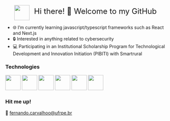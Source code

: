   <p align="center">
  <img src="https://cdn.jsdelivr.net/gh/devicons/devicon@latest/icons/github/github-original.svg" width="48" height="48" style="vertical-align: middle;" />
  <span style=" font-size: 24px; margin-left: 10px;">Hi there! 👋 Welcome to my GitHub</span>
  </p>

- 🌐 I’m currently learning javascript/typescript frameworks such as React and Next.js
- 🔒 Interested in anything related to cybersecurity
- 💻 Participating in an Institutional Scholarship Program for Technological Development and Innovation Initiation (PIBITI) with Smartrural

### Technologies
<p>
  <img src="https://cdn.jsdelivr.net/gh/devicons/devicon@latest/icons/python/python-original.svg" width="48" height="48" />
  <img src="https://cdn.jsdelivr.net/gh/devicons/devicon@latest/icons/debian/debian-original.svg" width="48" height="48" />
  <img src="https://cdn.jsdelivr.net/gh/devicons/devicon@latest/icons/react/react-original.svg" width="48" height="48" />
  <img src="https://cdn.jsdelivr.net/gh/devicons/devicon@latest/icons/bootstrap/bootstrap-original.svg" height="48" width="48"/>
  <img src="https://cdn.jsdelivr.net/gh/devicons/devicon@latest/icons/git/git-original.svg" width="48" height="48" />
  <img src="https://cdn.jsdelivr.net/gh/devicons/devicon@latest/icons/windows11/windows11-original.svg" height="48" width="48"/>
</p>

### Hit me up!
📧 fernando.carvalhoo@ufrpe.br
